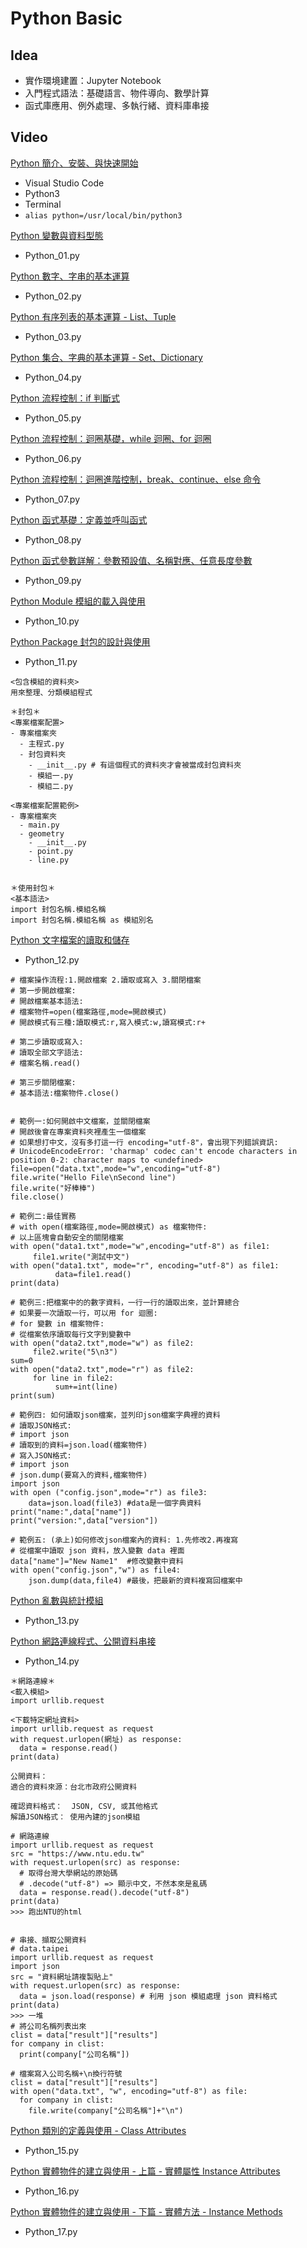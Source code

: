 # Python Basic

## Idea
- 實作環境建置：Jupyter Notebook
- 入門程式語法：基礎語言、物件導向、數學計算
- 函式庫應用、例外處理、多執行緒、資料庫串接

## Video 
[Python 簡介、安裝、與快速開始](https://www.youtube.com/watch?v=wqRlKVRUV_k&t=6s)
- Visual Studio Code
- Python3
- Terminal
- `alias python=/usr/local/bin/python3 `

[Python 變數與資料型態](https://www.youtube.com/watch?v=FMruNSjHOzQ&list=PL-g0fdC5RMboYEyt6QS2iLb_1m7QcgfHk&index=2)
- Python_01.py

[Python 數字、字串的基本運算](https://www.youtube.com/watch?v=bLRa4TZ99aY&list=PL-g0fdC5RMboYEyt6QS2iLb_1m7QcgfHk&index=3)
- Python_02.py

[Python 有序列表的基本運算 - List、Tuple](https://www.youtube.com/watch?v=JLU5oc4_VtA&list=PL-g0fdC5RMboYEyt6QS2iLb_1m7QcgfHk&index=4)
- Python_03.py

[Python 集合、字典的基本運算 - Set、Dictionary](https://www.youtube.com/watch?v=L3-KuGYhw78&list=PL-g0fdC5RMboYEyt6QS2iLb_1m7QcgfHk&index=5)
- Python_04.py

[ Python 流程控制：if 判斷式](https://www.youtube.com/watch?v=A93BsHB-lWo&list=PL-g0fdC5RMboYEyt6QS2iLb_1m7QcgfHk&index=6)
- Python_05.py

[Python 流程控制：迴圈基礎，while 迴圈、for 迴圈 ](https://www.youtube.com/watch?v=szaAeLt_49U&list=PL-g0fdC5RMboYEyt6QS2iLb_1m7QcgfHk&index=7)
- Python_06.py

[Python 流程控制：迴圈進階控制，break、continue、else 命令](https://www.youtube.com/watch?v=yBXlwOmLqZ4&list=PL-g0fdC5RMboYEyt6QS2iLb_1m7QcgfHk&index=8)
- Python_07.py

[Python 函式基礎：定義並呼叫函式](https://www.youtube.com/watch?v=7qKFvUVpQXg)
- Python_08.py

[Python 函式參數詳解：參數預設值、名稱對應、任意長度參數](https://www.youtube.com/watch?v=OOJmhezLd4o&list=PL-g0fdC5RMboYEyt6QS2iLb_1m7QcgfHk&index=10)
- Python_09.py

[Python Module 模組的載入與使用](https://www.youtube.com/watch?v=Et0DjY2cGiE&list=PL-g0fdC5RMboYEyt6QS2iLb_1m7QcgfHk&index=11)
- Python_10.py

[Python Package 封包的設計與使用](https://www.youtube.com/watch?v=GGp-7VHgsKk&list=PL-g0fdC5RMboYEyt6QS2iLb_1m7QcgfHk&index=12)
- Python_11.py

```
<包含模組的資料夾>
用來整理、分類模組程式

＊封包＊
<專案檔案配置>
- 專案檔案夾
  - 主程式.py
  - 封包資料夾
    - __init__.py # 有這個程式的資料夾才會被當成封包資料夾
    - 模組一.py
    - 模組二.py

<專案檔案配置範例>
- 專案檔案夾
  - main.py
  - geometry
    - __init__.py 
    - point.py
    - line.py


＊使用封包＊
<基本語法>
import 封包名稱.模組名稱
import 封包名稱.模組名稱 as 模組別名
```
[Python 文字檔案的讀取和儲存](https://www.youtube.com/watch?v=C4OkV6DrVRs&list=PL-g0fdC5RMboYEyt6QS2iLb_1m7QcgfHk&index=13)
- Python_12.py

```
# 檔案操作流程:1.開啟檔案 2.讀取或寫入 3.關閉檔案
# 第一步開啟檔案:
# 開啟檔案基本語法:
# 檔案物件=open(檔案路徑,mode=開啟模式)
# 開啟模式有三種:讀取模式:r,寫入模式:w,讀寫模式:r+

# 第二步讀取或寫入:
# 讀取全部文字語法:
# 檔案名稱.read()

# 第三步關閉檔案:
# 基本語法:檔案物件.close()


# 範例一:如何開啟中文檔案，並關閉檔案
# 開啟後會在專案資料夾裡產生一個檔案
# 如果想打中文，沒有多打這一行 encoding="utf-8"，會出現下列錯誤資訊:
# UnicodeEncodeError: 'charmap' codec can't encode characters in position 0-2: character maps to <undefined>
file=open("data.txt",mode="w",encoding="utf-8")
file.write("Hello File\nSecond line")
file.write("好棒棒")
file.close()

# 範例二:最佳實務
# with open(檔案路徑,mode=開啟模式) as 檔案物件:
# 以上區塊會自動安全的關閉檔案
with open("data1.txt",mode="w",encoding="utf-8") as file1:
     file1.write("測試中文")
with open("data1.txt", mode="r", encoding="utf-8") as file1:
          data=file1.read()
print(data)

# 範例三:把檔案中的的數字資料，一行一行的讀取出來，並計算總合
# 如果要一次讀取一行，可以用 for 迴圈:
# for 變數 in 檔案物件:
# 從檔案依序讀取每行文字到變數中
with open("data2.txt",mode="w") as file2:
     file2.write("5\n3")
sum=0
with open("data2.txt",mode="r") as file2:
     for line in file2:
          sum+=int(line)
print(sum)

# 範例四: 如何讀取json檔案，並列印json檔案字典裡的資料
# 讀取JSON格式:
# import json
# 讀取到的資料=json.load(檔案物件)
# 寫入JSON格式:
# import json
# json.dump(要寫入的資料,檔案物件)
import json
with open ("config.json",mode="r") as file3:
    data=json.load(file3) #data是一個字典資料
print("name:",data["name"])
print("version:",data["version"])

# 範例五: (承上)如何修改json檔案內的資料: 1.先修改2.再複寫
# 從檔案中讀取 json 資料，放入變數 data 裡面
data["name"]="New Name1"  #修改變數中資料
with open("config.json","w") as file4:
    json.dump(data,file4) #最後，把最新的資料複寫回檔案中
```

[Python 亂數與統計模組](https://www.youtube.com/watch?v=-xwCu6PN1jU&list=PL-g0fdC5RMboYEyt6QS2iLb_1m7QcgfHk&index=14)
- Python_13.py

[Python 網路連線程式、公開資料串接](https://www.youtube.com/watch?v=sUzR3QVBKIo&list=PL-g0fdC5RMboYEyt6QS2iLb_1m7QcgfHk&index=15)
- Python_14.py

```
＊網路連線＊
<載入模組>
import urllib.request

<下載特定網址資料>
import urllib.request as request
with request.urlopen(網址) as response:
  data = response.read()
print(data)

公開資料：
適合的資料來源：台北市政府公開資料

確認資料格式：  JSON, CSV, 或其他格式
解讀JSON格式： 使用內建的json模組

# 網路連線
import urllib.request as request
src = "https://www.ntu.edu.tw"
with request.urlopen(src) as response:
  # 取得台灣大學網站的原始碼
  # .decode("utf-8") => 顯示中文，不然本來是亂碼
  data = response.read().decode("utf-8")
print(data)
>>> 跑出NTU的html


# 串接、擷取公開資料
# data.taipei
import urllib.request as request
import json
src = "資料網址請複製貼上"
with request.urlopen(src) as response:
  data = json.load(response) # 利用 json 模組處理 json 資料格式
print(data)
>>> 一堆
# 將公司名稱列表出來
clist = data["result"]["results"]
for company in clist:
  print(company["公司名稱"])

# 檔案寫入公司名稱+\n換行符號
clist = data["result"]["results"]
with open("data.txt", "w", encoding="utf-8") as file:
  for company in clist:
    file.write(company["公司名稱"]+"\n")
```

[Python 類別的定義與使用 - Class Attributes](https://www.youtube.com/watch?v=uPKgQ3FoVtY&list=PL-g0fdC5RMboYEyt6QS2iLb_1m7QcgfHk&index=16)
- Python_15.py

[Python 實體物件的建立與使用 - 上篇 - 實體屬性 Instance Attributes ](https://www.youtube.com/watch?v=Lr5N2r1rmtM&list=PL-g0fdC5RMboYEyt6QS2iLb_1m7QcgfHk&index=17)
- Python_16.py

 [Python 實體物件的建立與使用 - 下篇 - 實體方法 - Instance Methods ](https://www.youtube.com/watch?v=MZtTClJ74NU&list=PL-g0fdC5RMboYEyt6QS2iLb_1m7QcgfHk&index=18)
 - Python_17.py